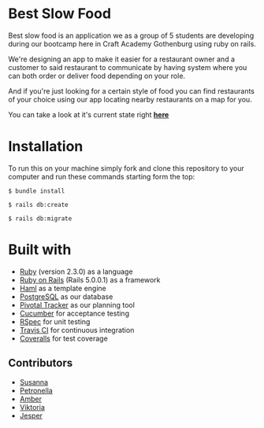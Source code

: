 # Best Slow Food

  Best slow food is an application we as a group of 5 students are
  developing during our bootcamp here in Craft Academy Gothenburg
  using ruby on rails.

  We're designing an app to make it easier for a restaurant owner and
  a customer to said restaurant to communicate by having system where
  you can both order or deliver food depending on your role.

  And if you're just looking for a certain style of food you can
  find restaurants of your choice using our app locating nearby
  restaurants on a map for you.

  You can take a look at it's current state right [**here**](http://slow-food-august.herokuapp.com/)


# Installation

 To run this on your machine simply fork and clone this repository
 to your computer and run these commands starting form the top:

 ```
 $ bundle install
 ```
 ```
 $ rails db:create
 ```
 ```
 $ rails db:migrate
 ```

# Built with

* [Ruby](https://www.ruby-lang.org/) (version 2.3.0) as a language
* [Ruby on Rails](http://rubyonrails.org/) (Rails 5.0.0.1) as a framework
* [Haml](http://haml.info/) as a template engine
* [PostgreSQL](https://www.postgresql.org/) as our database
* [Pivotal Tracker](https://www.pivotaltracker.com/n/projects/1878955) as our planning tool
* [Cucumber](https://cucumber.io/) for acceptance testing
* [RSpec](http://rspec.info/) for unit testing
* [Travis CI](https://travis-ci.org/) for continuous integration
* [Coveralls](https://coveralls.io/) for test coverage

## Contributors

* [Susanna](https://github.com/thesuss)
* [Petronella](https://github.com/PetronellaSimonsbacka)
* [Amber](https://github.com/AmberWilkie)
* [Viktoria](https://github.com/Blokkinen)
* [Jesper](https://github.com/JesperGreen)
